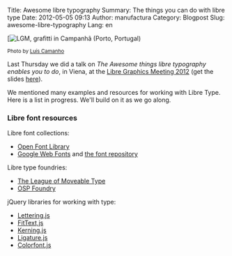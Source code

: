 Title: Awesome libre typography
Summary: The things you can do with libre type
Date: 2012-05-05 09:13
Author: manufactura
Category: Blogpost
Slug: awesome-libre-typography
Lang: en

[![](http://blog.manufacturaindependente.org/wp-content/uploads/2012/05/DSC_0019-1024x768.jpg "LGM, grafitti in Campanhã (Porto, Portugal)")

<small>Photo by [Luís
Camanho](http://itsagoodlifeifyoudontweaken.tumblr.com)</small>

Last Thursday we did a talk on *The Awesome things libre typography
enables you to do*, in Viena, at the [Libre Graphics Meeting
2012](www.libregraphicsmeeting.org/2012/ "Libre Graphics Meeting 2012")
(get the slides
[here](http://manufacturaindependente.com/files/awesome-libre-type_lgm2012.zip "The Awesome things libre typography enables you to do, Manufactura Independente, LGM 2012")).

We mentioned many examples and resources for working with Libre Type.  
Here is a list in progress. We'll build on it as we go along.

### Libre font resources

Libre font collections:

-   [Open Font Library](http://openfontlibrary.org "Open Font Library")
-   [Google Web
    Fonts](http://www.google.com/webfonts "Google Web Fonts") and [the
    font
    repository](http://code.google.com/p/googlefontdirectory/ "Google Web Fonts repository")

Libre type foundries:

-   [The League of Moveable
    Type](http://www.theleagueofmoveabletype.com "The League of Moveable Type")
-   [OSP
    Foundry](http://ospublish.constantvzw.org/foundry "OSP Foundry")

jQuery libraries for working with type:

-   [Lettering.js](http://letteringjs.com "Lettering.js")
-   [FitText,js](http://fittextjs.com "FitText.js")
-   [Kerning.js](http://kerningjs.com "Kerning.js")
-   [Ligature.js](http://chipcullen.com/ligatures/ "Ligatures.js")
-   [Colorfont.js](http://manufacturaindependente.com/colorfont "Colorfont.js")
